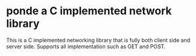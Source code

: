 # ponde a C implemented network library
This is a C implemented networking library that is fully both client side and server side. 
Supports all implementation such as GET and POST.
